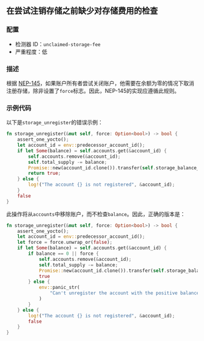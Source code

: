 
## 在尝试注销存储之前缺少对存储费用的检查

### 配置

* 检测器 ID：`unclaimed-storage-fee`
* 严重程度：低

### 描述

根据 [NEP-145](https://github.com/near/NEPs/blob/master/neps/nep-0145.md#5-account-gracefully-closes-registration)，如果账户所有者尝试关闭账户，他需要在余额为零的情况下取消注册存储，除非设置了`force`标志。因此，NEP-145的实现应遵循此规则。

### 示例代码

以下是`storage_unregister`的错误示例：

```rust
fn storage_unregister(&mut self, force: Option<bool>) -> bool {
    assert_one_yocto();
    let account_id = env::predecessor_account_id();
    if let Some(balance) = self.accounts.get(&account_id) {
        self.accounts.remove(&account_id);
        self.total_supply -= balance;
        Promise::new(account_id.clone()).transfer(self.storage_balance_bounds().min.0 + 1);
        return true;
    } else {
        log!("The account {} is not registered", &account_id);
    }
    false
}
```

此操作将从`accounts`中移除账户，而不检查`balance`。因此，正确的版本是：

```rust
fn storage_unregister(&mut self, force: Option<bool>) -> bool {
    assert_one_yocto();
    let account_id = env::predecessor_account_id();
    let force = force.unwrap_or(false);
    if let Some(balance) = self.accounts.get(&account_id) {
        if balance == 0 || force {
            self.accounts.remove(&account_id);
            self.total_supply -= balance;
            Promise::new(account_id.clone()).transfer(self.storage_balance_bounds().min.0 + 1);
            true
        } else {
            env::panic_str(
                "Can't unregister the account with the positive balance without force",
            )
        }
    } else {
        log!("The account {} is not registered", &account_id);
        false
    }
}
```
